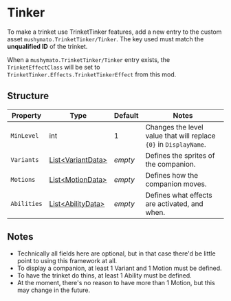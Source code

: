 # Tinker

To make a trinket use TrinketTinker features, add a new entry to the custom asset `mushymato.TrinketTinker/Tinker`.
The key used must match the __unqualified ID__ of the trinket.

When a `mushymato.TrinketTinker/Tinker` entry exists, the `TrinketEffectClass` will be set to `TrinketTinker.Effects.TrinketTinkerEffect` from this mod.

## Structure

| Property | Type | Default | Notes |
| -------- | ---- | ------- | ----- |
| `MinLevel` | int | 1 | Changes the level value that will replace `{0}` in `DisplayName`. |
| `Variants` | [List\<VariantData\>](2-Variant.md) | _empty_ | Defines the sprites of the companion. |
| `Motions` | [List\<MotionData\>](3-Motion.md) | _empty_ | Defines how the companion moves. |
| `Abilities` | [List\<AbilityData\>](4-Ability.md) | _empty_ | Defines what effects are activated, and when. |

## Notes

- Technically all fields here are optional, but in that case there'd be little point to using this framework at all.
- To display a companion, at least 1 Variant and 1 Motion must be defined.
- To have the trinket do thins, at least 1 Ability must be defined.
- At the moment, there's no reason to have more than 1 Motion, but this may change in the future.
